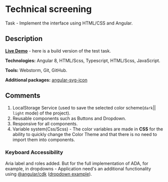 # Technical screening
Task - Implement the interface using HTML/CSS and Angular.

## Description  
**[Live Demo](http://mariskas.github.io/)** - here is a build version of the test task. 

**Technologies:** Angular 8, HTML/Scss, Typescript, HTML/Scss, JavaScript.  

**Tools:** Webstorm, Git, GitHub.

**Additional packages:** [angular-svg-icon](https://github.com/czeckd/angular-svg-icon)

## Comments
1. LocalStorage Service (used to save the selected color scheme(`dark`|| `light` mode) of the project).
1. Reusable components such as Buttons and Dropdown.
1. Responsive for all components. 
1. Variable system(Css/Scss) - The color variables are made in **CSS** for the ability to quickly change the 
Color Theme and that there is no need to import them into components.

### Keyboard Accessibility  
Aria label and roles added. But for the full implementation of ADA, 
for example, in dropdowns - Application need's an additional functionality 
using [@angular/cdk](https://github.com/angular/components#readme) 
([dropdown example](https://stackblitz.com/edit/angular-custom-dropdown-cdk?file=src%2Fapp%2Fcustom-dropdown%2Fcustom-select.html)).
